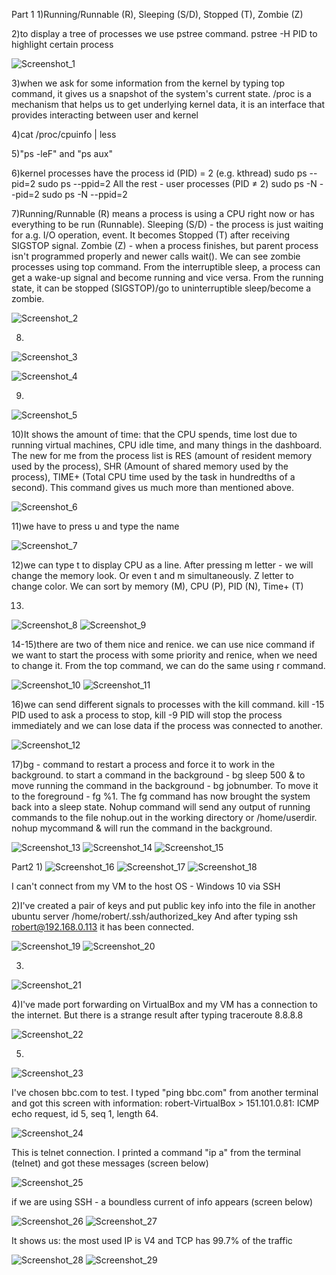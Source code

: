 Part 1
1)Running/Runnable (R), Sleeping (S/D), Stopped (T), Zombie (Z)

2)to display a tree of processes we use pstree command. pstree -H PID to highlight certain process

![Screenshot_1](https://user-images.githubusercontent.com/75696130/106194465-8c8ea480-61b7-11eb-8e80-b79415a277cd.png)

3)when we ask for some information from the kernel by typing top command, it gives us a snapshot of the system's current state. /proc is a mechanism that helps us to get underlying kernel data, it is an interface that provides interacting between user and kernel

4)cat /proc/cpuinfo | less

5)"ps -leF" and "ps aux"

6)kernel processes have the process id (PID) = 2  (e.g. kthread)
sudo ps --pid=2
sudo ps --ppid=2
All the rest - user processes (PID ≠ 2)
sudo ps -N --pid=2
sudo ps -N --ppid=2

7)Running/Runnable (R) means a process is using a CPU right now or has everything to be run (Runnable). Sleeping (S/D) - the process is just waiting for a.g. I/O operation, event. It becomes Stopped (T) after receiving SIGSTOP signal. Zombie (Z) - when a process finishes, but parent process isn't programmed properly and newer calls wait(). We can see zombie processes using top command.
From the interruptible sleep, a process can get a wake-up signal and become running and vice versa. From the running state, it can be stopped (SIGSTOP)/go to uninterruptible sleep/become a zombie.

![Screenshot_2](https://user-images.githubusercontent.com/75696130/106194511-9dd7b100-61b7-11eb-80a7-7f674dcfda9f.png)

8)
![Screenshot_3](https://user-images.githubusercontent.com/75696130/106194534-a6c88280-61b7-11eb-82ed-20400b5faad4.png)

![Screenshot_4](https://user-images.githubusercontent.com/75696130/106194576-b051ea80-61b7-11eb-9de0-fb1a145670d9.png)

9)
![Screenshot_5](https://user-images.githubusercontent.com/75696130/106194619-bf389d00-61b7-11eb-8d53-a52edca4be13.png)

10)It shows the amount of time: that the CPU spends, time lost due to running virtual machines, CPU idle time, and many things in the dashboard. The new for me from the process list is RES (amount of resident memory used by the process), SHR (Amount of shared memory used by the process), TIME+ (Total CPU time used by the task in hundredths of a second). This command gives us much more than mentioned above.

![Screenshot_6](https://user-images.githubusercontent.com/75696130/106194641-c65fab00-61b7-11eb-8c73-048d3feedf03.png)

11)we have to press u and type the name

![Screenshot_7](https://user-images.githubusercontent.com/75696130/106194664-ccee2280-61b7-11eb-97b2-1eafcd5b7e97.png)

12)we can type t to display CPU as a line. After pressing m letter - we will change the memory look. Or even  t and m simultaneously. Z letter to change color. We can sort by memory (M), CPU (P), PID (N), Time+ (T)

13)
![Screenshot_8](https://user-images.githubusercontent.com/75696130/106194707-d9727b00-61b7-11eb-943b-7be90f3bc0be.png)
![Screenshot_9](https://user-images.githubusercontent.com/75696130/106194716-dc6d6b80-61b7-11eb-84af-a910f67303c4.png)

14-15)there are two of them nice and renice. we can use nice command if we want to start the process with some priority and renice, when we need to change it. From the top command, we can do the same using r command.

![Screenshot_10](https://user-images.githubusercontent.com/75696130/106194734-e3947980-61b7-11eb-91df-701e36e98ab9.png)
![Screenshot_11](https://user-images.githubusercontent.com/75696130/106194744-e68f6a00-61b7-11eb-9597-d7dfe85c4959.png)

16)we can send different signals to processes with the kill command. kill -15 PID used to ask a process to stop, kill -9 PID will stop the process immediately and we can lose data if the process was connected to another.

![Screenshot_12](https://user-images.githubusercontent.com/75696130/106194769-f0b16880-61b7-11eb-94b0-612c7a694f0e.png)

17)bg - command to restart a process and force it to work in the background. to start a command in the background - bg sleep 500 & to move running the command in the background - bg jobnumber. To move it to the foreground - fg %1. The fg command has now brought the system back into a sleep state. Nohup command will send any output of running commands to the file nohup.out in the working directory or /home/userdir. nohup mycommand & will run the command in the background.

![Screenshot_13](https://user-images.githubusercontent.com/75696130/106194805-f909a380-61b7-11eb-905e-ac874bbc3688.png)
![Screenshot_14](https://user-images.githubusercontent.com/75696130/106194813-fc049400-61b7-11eb-9732-9094bd23f0a4.png)
![Screenshot_15](https://user-images.githubusercontent.com/75696130/106194820-fe66ee00-61b7-11eb-9a45-5212696eac10.png)

Part2
1)
![Screenshot_16](https://user-images.githubusercontent.com/75696130/106194870-10489100-61b8-11eb-9a2e-801fbde955b5.png)
![Screenshot_17](https://user-images.githubusercontent.com/75696130/106194879-13dc1800-61b8-11eb-9479-73ed34accea0.png)
![Screenshot_18](https://user-images.githubusercontent.com/75696130/106194885-163e7200-61b8-11eb-9b1e-c36c6c44fd78.png)

I can't connect from my VM to the host OS - Windows 10 via SSH

2)I've created a pair of keys and put public key info into the file in another ubuntu server /home/robert/.ssh/authorized_key
And after typing ssh robert@192.168.0.113 it has been connected.

![Screenshot_19](https://user-images.githubusercontent.com/75696130/106194922-22c2ca80-61b8-11eb-8b1a-e2dfd6b70da2.png)
![Screenshot_20](https://user-images.githubusercontent.com/75696130/106194929-25bdbb00-61b8-11eb-8068-01e532b72bd9.png)

3)
![Screenshot_21](https://user-images.githubusercontent.com/75696130/106194951-2bb39c00-61b8-11eb-9b6e-5e7ecbf3cbea.png)

4)I've made port forwarding on VirtualBox and my VM has a connection to the internet. But there is a strange result after typing traceroute 8.8.8.8

![Screenshot_22](https://user-images.githubusercontent.com/75696130/106194966-31a97d00-61b8-11eb-9dfd-b2200d81d91a.png)

5)
![Screenshot_23](https://user-images.githubusercontent.com/75696130/106194980-3b32e500-61b8-11eb-995a-30d6c00dd524.png)

I've chosen bbc.com to test. I typed "ping bbc.com" from another terminal and got this screen with information:  robert-VirtualBox > 151.101.0.81: ICMP echo request, id 5, seq 1, length 64.

![Screenshot_24](https://user-images.githubusercontent.com/75696130/106195003-4259f300-61b8-11eb-88cc-d9187da2841b.png)

This is telnet connection. I printed a command "ip a" from the terminal (telnet) and got these messages (screen below)

![Screenshot_25](https://user-images.githubusercontent.com/75696130/106195022-48e86a80-61b8-11eb-8f15-ce9418165994.png)

if we are using SSH - a boundless current of info appears (screen below)

![Screenshot_26](https://user-images.githubusercontent.com/75696130/106195046-500f7880-61b8-11eb-98c9-d42de34907b3.png)
![Screenshot_27](https://user-images.githubusercontent.com/75696130/106195054-530a6900-61b8-11eb-8157-7f4b33a2621a.png)

It shows us: the most used IP is V4 and TCP has 99.7% of the traffic

![Screenshot_28](https://user-images.githubusercontent.com/75696130/106195082-5bfb3a80-61b8-11eb-9c06-6cf6e87399cb.png)
![Screenshot_29](https://user-images.githubusercontent.com/75696130/106195092-5f8ec180-61b8-11eb-9896-85cba4b6dda6.png)
